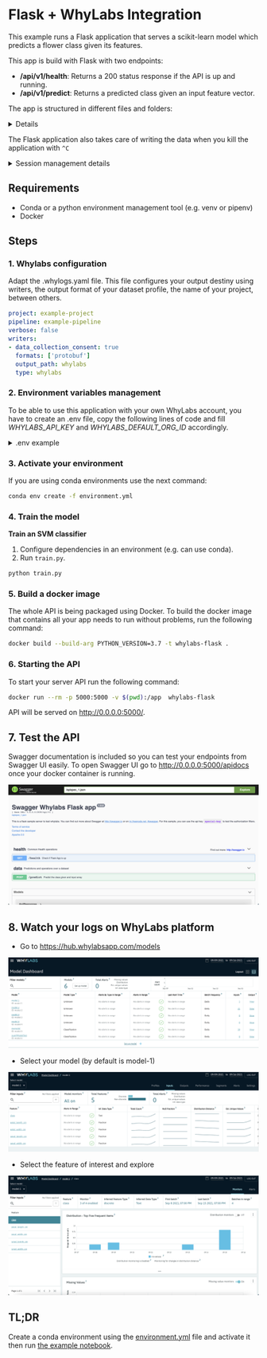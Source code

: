 # Flask + WhyLabs Integration
This example runs a Flask application that serves a scikit-learn model which predicts a flower class given its features. 

This app is build with Flask with two endpoints:

- __/api/v1/health__: Returns a 200 status response if the API is up and running.
- __/api/v1/predict__: Returns a predicted class given an input feature vector.

The app is structured in different files and folders:

<details>

- [__api/__](api/): This folder contains view functions code for each endpoint.
  - [__utils.py__](api/utils.py): Utility functions for endpoints.
  - [__views.py__](api/views.py): Endpoints management.
- [__.env__](.env): Environment variables configuration file.
- [__.whylogs.yaml__](.whylogs.yaml): Whylogs session configuration file.
- [__app.py__](app.py): App module, containing the app factory function.
- [__extensions.py__](extensions.py): Swagger documentation utility functions.
- [__schemas.py__](schemas.py): Schemas used in the API.
- [__requirements.txt__](requirements.txt): App python packages needed by the application.
- [__swagger.yaml__](swagger.yaml): Swagger yaml documentation definition.
- [__settings.py__](settings.py): Environment variables setting.
- [__utils.py__](utils.py): Utility functions to handle responses.

These files contains code to download the [Iris Species Dataset](https://archive.ics.uci.edu/ml/datasets/iris) and train the model:

- [__train.py__](train.py)

</details>

The Flask application also takes care of writing the data when you kill the application with `^C`

<details>
<summary> Session management details</summary>

- In [__views.py__](https://github.com/whylabs/whylogs/blob/dev/loka/examples/examples/flask_sklearn_example/api/views.py#L10) you will notice we are using `initialize_logger()` which creates a logger instance, so every time that the app is running will have a new logger initialization.

</details>

## Requirements

- Conda or a python environment management tool (e.g. venv or pipenv)
- Docker

## Steps

### 1. Whylabs configuration

Adapt the .whylogs.yaml file. This file configures your output destiny using writers, the output format of your dataset profile, the name of your project, between others.

```yaml
project: example-project
pipeline: example-pipeline
verbose: false
writers:
- data_collection_consent: true
  formats: ['protobuf']
  output_path: whylabs
  type: whylabs
```

### 2. Environment variables management

To be able to use this application with your own WhyLabs account, you have to create an .env file, copy the following lines of code and fill _WHYLABS_API_KEY_ and _WHYLABS_DEFAULT_ORG_ID_ accordingly.

<details>
<summary>.env example</summary>

```bash
# This is an example of what .env file should looks like
# Flask
FLASK_ENV=development
FLASK_DEBUG=1
FLASK_APP=autoapp.py
MODEL_PATH=model.joblib

# Swagger Documentation
SWAGGER_HOST=0.0.0.0:5000
SWAGGER_BASEPATH=/api/v1
SWAGGER_SCHEMES={"http"}

# WhyLabs
WHYLABS_CONFIG=.whylogs.yaml
WHYLABS_API_KEY=...
WHYLABS_DEFAULT_ORG_ID=...
WHYLABS_DEFAULT_DATASET_ID=model-1
WHYLABS_API_ENDPOINT=https://api.whylabsapp.com

# Whylabs session
DATASET_NAME=this_is_my_dataset
ROTATION_TIME=5m
```

</details>

### 3. Activate your environment

If you are using conda environments use the next command:

```bash
conda env create -f environment.yml
```

### 4. Train the model

__Train an SVM classifier__

1. Configure dependencies in an environment (e.g. can use conda).
2. Run `train.py`.

```bash
python train.py
```

### 5. Build a docker image

The whole API is being packaged using Docker. To build the docker image that contains all your app needs to run without problems, run the following command:

```bash
docker build --build-arg PYTHON_VERSION=3.7 -t whylabs-flask .
```

### 6. Starting the API

To start your server API run the following command:

```bash
docker run --rm -p 5000:5000 -v $(pwd):/app  whylabs-flask
```

API will be served on http://0.0.0.0:5000/.

## 7. Test the API

Swagger documentation is included so you can test your endpoints from Swagger UI easily. To open Swagger UI go to http://0.0.0.0:5000/apidocs once your docker container is running.

![Swagger UI](assets/swagger.png)

## 8. Watch your logs on WhyLabs platform

- Go to https://hub.whylabsapp.com/models

![WhyLabs Models page](assets/1.png)

- Select your model (by default is model-1)

![WhyLabs model-1 page](assets/2.png)

- Select the feature of interest and explore

![WhyLabs Feature page](assets/3.png)

## TL;DR

Create a conda environment using the [environment.yml](environment.yml) file and activate it then run [the example notebook](flask_whylabs_example.ipynb).